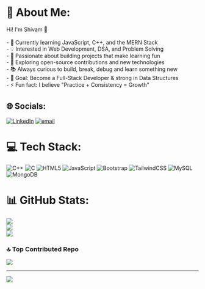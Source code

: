 # 💫 About Me:
Hi! I'm Shivam 👋  <br><br>- 🌱 Currently learning JavaScript, C++, and the MERN Stack  <br>- 💡 Interested in Web Development, DSA, and Problem Solving  <br>- 🚀 Passionate about building projects that make learning fun  <br>- 🔭 Exploring open-source contributions and new technologies  <br>- 📚 Always curious to build, break, debug and learn something new  <br>- 🎯 Goal: Become a Full-Stack Developer & strong in Data Structures  <br>- ⚡ Fun fact: I believe "Practice + Consistency = Growth"<br>


## 🌐 Socials:
[![LinkedIn](https://img.shields.io/badge/LinkedIn-%230077B5.svg?logo=linkedin&logoColor=white)](https://linkedin.com/in/https://www.linkedin.com/in/shivam-raj-838519370) [![email](https://img.shields.io/badge/Email-D14836?logo=gmail&logoColor=white)](mailto:rajshivamkumar145@gmail.com) 

# 💻 Tech Stack:
![C++](https://img.shields.io/badge/c++-%2300599C.svg?style=plastic&logo=c%2B%2B&logoColor=white) ![C](https://img.shields.io/badge/c-%2300599C.svg?style=plastic&logo=c&logoColor=white) ![HTML5](https://img.shields.io/badge/html5-%23E34F26.svg?style=plastic&logo=html5&logoColor=white) ![JavaScript](https://img.shields.io/badge/javascript-%23323330.svg?style=plastic&logo=javascript&logoColor=%23F7DF1E) ![Bootstrap](https://img.shields.io/badge/bootstrap-%238511FA.svg?style=plastic&logo=bootstrap&logoColor=white) ![TailwindCSS](https://img.shields.io/badge/tailwindcss-%2338B2AC.svg?style=plastic&logo=tailwind-css&logoColor=white) ![MySQL](https://img.shields.io/badge/mysql-4479A1.svg?style=plastic&logo=mysql&logoColor=white) ![MongoDB](https://img.shields.io/badge/MongoDB-%234ea94b.svg?style=plastic&logo=mongodb&logoColor=white)
# 📊 GitHub Stats:
![](https://github-readme-stats.vercel.app/api?username=shivam-raj145&theme=dark&hide_border=false&include_all_commits=false&count_private=false)<br/>
![](https://nirzak-streak-stats.vercel.app/?user=shivam-raj145&theme=dark&hide_border=false)<br/>
![](https://github-readme-stats.vercel.app/api/top-langs/?username=shivam-raj145&theme=dark&hide_border=false&include_all_commits=false&count_private=false&layout=compact)

### 🔝 Top Contributed Repo
![](https://github-contributor-stats.vercel.app/api?username=shivam-raj145&limit=5&theme=dark&combine_all_yearly_contributions=true)

---
[![](https://visitcount.itsvg.in/api?id=shivam-raj145&icon=0&color=0)](https://visitcount.itsvg.in)

<!-- Proudly created with GPRM ( https://gprm.itsvg.in ) -->
